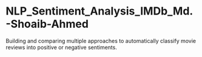 # NLP_Sentiment_Analysis_IMDb_Md.-Shoaib-Ahmed
Building and comparing multiple approaches to automatically classify movie reviews into positive or negative sentiments.
